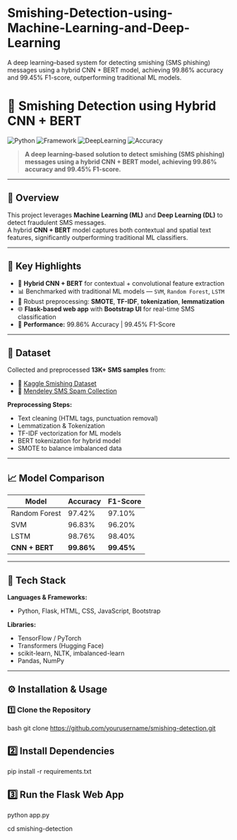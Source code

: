 # Smishing-Detection-using-Machine-Learning-and-Deep-Learning
A deep learning–based system for detecting smishing (SMS phishing) messages using a hybrid CNN + BERT model, achieving 99.86% accuracy and 99.45% F1-score, outperforming traditional ML models.

# 📱 Smishing Detection using Hybrid CNN + BERT  

![Python](https://img.shields.io/badge/Python-3.8%2B-blue.svg)
![Framework](https://img.shields.io/badge/Framework-Flask-green.svg)
![DeepLearning](https://img.shields.io/badge/Model-CNN%2BBERT-orange.svg)
![Accuracy](https://img.shields.io/badge/Accuracy-99.86%25-brightgreen.svg)

> **A deep learning–based solution to detect smishing (SMS phishing) messages using a hybrid CNN + BERT model, achieving 99.86% accuracy and 99.45% F1-score.**

---

## 🚀 Overview  

This project leverages **Machine Learning (ML)** and **Deep Learning (DL)** to detect fraudulent SMS messages.  
A hybrid **CNN + BERT** model captures both contextual and spatial text features, significantly outperforming traditional ML classifiers.

---

## 🧩 Key Highlights  

- 🤖 **Hybrid CNN + BERT** for contextual + convolutional feature extraction  
- 📊 Benchmarked with traditional ML models — `SVM`, `Random Forest`, `LSTM`  
- 🧹 Robust preprocessing: **SMOTE**, **TF-IDF**, **tokenization**, **lemmatization**  
- 🌐 **Flask-based web app** with **Bootstrap UI** for real-time SMS classification  
- 🎯 **Performance:** 99.86% Accuracy | 99.45% F1-Score  

---

## 🧠 Dataset  

Collected and preprocessed **13K+ SMS samples** from:  
- 📂 [Kaggle Smishing Dataset](https://www.kaggle.com/datasets/galactus007/sms-smishing-collection-data-set)  
- 📂 [Mendeley SMS Spam Collection](https://data.mendeley.com/datasets/f45bkkt8pr/1)  

**Preprocessing Steps:**  
- Text cleaning (HTML tags, punctuation removal)  
- Lemmatization & Tokenization  
- TF-IDF vectorization for ML models  
- BERT tokenization for hybrid model  
- SMOTE to balance imbalanced data  

---

## 📈 Model Comparison  

| Model          | Accuracy | F1-Score |
|----------------|-----------|-----------|
| Random Forest  | 97.42%    | 97.10%    |
| SVM            | 96.83%    | 96.20%    |
| LSTM           | 98.76%    | 98.40%    |
| **CNN + BERT** | **99.86%** | **99.45%** |

---

## 🧰 Tech Stack  

**Languages & Frameworks:**  
- Python, Flask, HTML, CSS, JavaScript, Bootstrap  

**Libraries:**  
- TensorFlow / PyTorch  
- Transformers (Hugging Face)  
- scikit-learn, NLTK, imbalanced-learn  
- Pandas, NumPy  

---

## ⚙️ Installation & Usage  

### 1️⃣ Clone the Repository  

bash
git clone https://github.com/yourusername/smishing-detection.git

## 2️⃣ Install Dependencies

pip install -r requirements.txt

## 3️⃣ Run the Flask Web App

python app.py

cd smishing-detection

